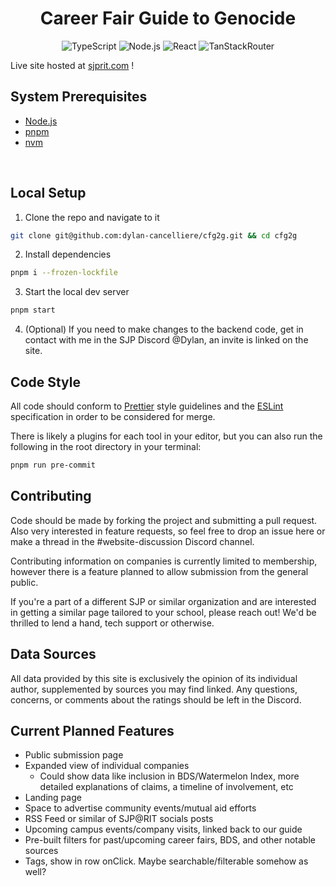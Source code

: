 <div align="center">

# Career Fair Guide to Genocide

![TypeScript](https://badgen.net/badge/TypeScript/5.5.3/blue)
![Node.js](https://badgen.net/badge/Node.js/20.0.0/green)
![React](https://badgen.net/badge/React/18.3.1/cyan)
![TanStackRouter](https://badgen.net/badge/TanStackRouter/1.77/yellow)

</div>

Live site hosted at [sjprit.com](https://sjprit.com) !

## **System Prerequisites**

-   [Node.js](https://nodejs.org/en/)
-   [pnpm](https://pnpm.io/installation)
-   [nvm](https://github.com/nvm-sh/nvm#installing-and-updating)

<br/>

## **Local Setup**

1. Clone the repo and navigate to it

```bash
git clone git@github.com:dylan-cancelliere/cfg2g.git && cd cfg2g
```

2. Install dependencies

```bash
pnpm i --frozen-lockfile
```

3. Start the local dev server

```bash
pnpm start
```

4. (Optional) If you need to make changes to the backend code, get in contact with me in the SJP Discord @Dylan, an invite is linked on the site.

## **Code Style**

All code should conform to [Prettier](https://prettier.io/) style guidelines and the [ESLint](https://eslint.org/) specification in order to be considered for merge.

There is likely a plugins for each tool in your editor, but you can also run the following in the root directory in your terminal:

```bash
pnpm run pre-commit
```

## **Contributing**

Code should be made by forking the project and submitting a pull request. Also very interested in feature requests, so feel free to drop an issue here or make a thread in the #website-discussion Discord channel.

Contributing information on companies is currently limited to membership, however there is a feature planned to allow submission from the general public.

If you're a part of a different SJP or similar organization and are interested in getting a similar page tailored to your school, please reach out! We'd be thrilled to lend a hand, tech support or otherwise.

## **Data Sources**

All data provided by this site is exclusively the opinion of its individual author, supplemented by sources you may find linked. Any questions, concerns, or comments about the ratings should be left in the Discord.

## Current Planned Features

-   Public submission page
-   Expanded view of individual companies
    -   Could show data like inclusion in BDS/Watermelon Index, more detailed explanations of claims, a timeline of involvement, etc
-   Landing page
-   Space to advertise community events/mutual aid efforts
-   RSS Feed or similar of SJP@RIT socials posts
-   Upcoming campus events/company visits, linked back to our guide
-   Pre-built filters for past/upcoming career fairs, BDS, and other notable sources
-   Tags, show in row onClick. Maybe searchable/filterable somehow as well?
